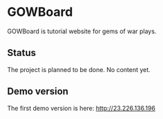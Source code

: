 # GOWBoard

GOWBoard is tutorial website for gems of war plays.

## Status

The project is planned to be done. No content yet.

## Demo version

The first demo version is here:  <http://23.226.136.196>

